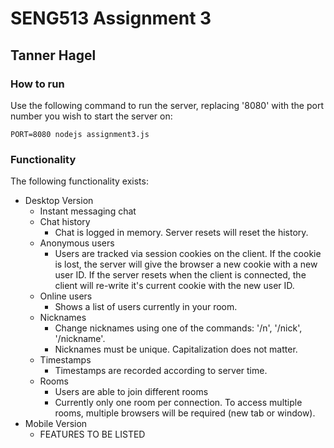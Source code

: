 # SENG513 Assignment 3
## Tanner Hagel
### How to run
Use the following command to run the server, replacing '8080' with the port number you wish to start the server on:
```
PORT=8080 nodejs assignment3.js
```

### Functionality
The following functionality exists:
* Desktop Version
  * Instant messaging chat
  * Chat history
    * Chat is logged in memory. Server resets will reset the history.
  * Anonymous users
    * Users are tracked via session cookies on the client. If the cookie is lost, the server will give the browser a new cookie with a new user ID. If the server resets when the client is connected, the client will re-write it's current cookie with the new user ID.
  * Online users
    * Shows a list of users currently in your room.
  * Nicknames
    * Change nicknames using one of the commands: '/n', '/nick', '/nickname'.
    * Nicknames must be unique. Capitalization does not matter.
  * Timestamps
    * Timestamps are recorded according to server time.
  * Rooms
    * Users are able to join different rooms
    * Currently only one room per connection. To access multiple rooms, multiple browsers will be required (new tab or window).
* Mobile Version
  * FEATURES TO BE LISTED

